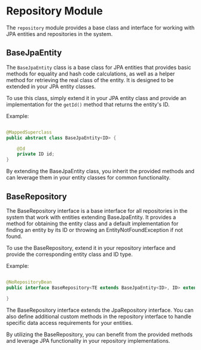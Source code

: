 # Repository Module

The `repository` module provides a base class and interface for working with JPA entities and repositories in the
system.

## BaseJpaEntity

The `BaseJpaEntity` class is a base class for JPA entities that provides basic methods for equality and hash code
calculations, as well as a helper method for retrieving the real class of the entity. It is designed to be extended in
your JPA entity classes.

To use this class, simply extend it in your JPA entity class and provide an implementation for the `getId()` method that
returns the entity's ID.

Example:

```java

@MappedSuperclass
public abstract class BaseJpaEntity<ID> {

    @Id
    private ID id;
}
```

By extending the BaseJpaEntity class, you inherit the provided methods and can leverage them in your entity classes for
common functionality.

## BaseRepository

The BaseRepository interface is a base interface for all repositories in the system that work with entities extending
BaseJpaEntity. It provides a method for obtaining the entity class and a default implementation for finding an entity by
its ID or throwing an EntityNotFoundException if not found.

To use the BaseRepository, extend it in your repository interface and provide the corresponding entity class and ID
type.

Example:

```java

@NoRepositoryBean
public interface BaseRepository<TE extends BaseJpaEntity<ID>, ID> extends JpaRepository<TE, ID> {

}
```

The BaseRepository interface extends the JpaRepository interface. You can also define additional custom methods in the
repository interface to handle specific data access requirements for your entities.

By utilizing the BaseRepository, you can benefit from the provided methods and leverage JPA functionality in your
repository implementations.